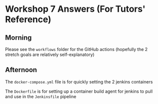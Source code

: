 # Workshop 7 Answers (For Tutors' Reference)

## Morning
Please see the `workflows` folder for the GitHub actions
(hopefully the 2 stretch goals are relatively self-explanatory)

## Afternoon
The `docker-compose.yml` file is for quickly setting the 2 jenkins containers

The `Dockerfile` is for setting up a container build agent for jenkins to pull and use in the `Jenkinsfile` pipeline
